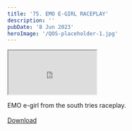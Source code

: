```yaml
---
title: '75. EMO E-GIRL RACEPLAY'
description: ''
pubDate: '8 Jun 2023'
heroImage: '/QOS-placeholder-1.jpg'
---
```

<iframe src="https://drive.google.com/file/d/14yOeWtbQVHKi7m6mdpu5Ifx__4CIHHXQ/preview" width="200" height="100" allow="autoplay" allowfullscreen="allowfullscreen"></iframe>

EMO e-girl from the south tries raceplay.
<br>
<br>
<a class="read_more" href="https://drive.google.com/file/d/14yOeWtbQVHKi7m6mdpu5Ifx__4CIHHXQ/view?usp=sharing">Download</a>